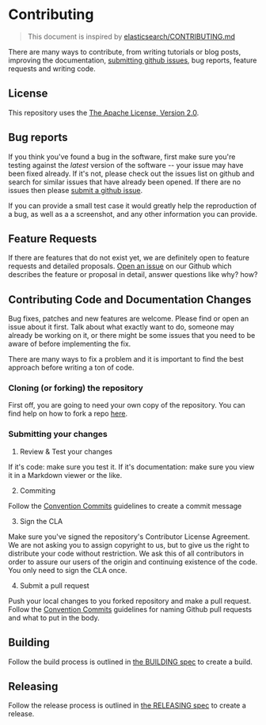 # Contributing

> This document is inspired by [elasticsearch/CONTRIBUTING.md](https://github.com/elastic/elasticsearch/blob/master/CONTRIBUTING.md)

There are many ways to contribute, from writing tutorials or blog posts, improving the documentation, [submitting github issues](https://help.github.com/articles/creating-an-issue/), bug reports, feature requests and writing code.

## License

This repository uses the [The Apache License, Version 2.0](https://www.apache.org/licenses/LICENSE-2.0.html).

## Bug reports

If you think you've found a bug in the software, first make sure you're testing against the *latest* version of the software -- your issue may have been fixed already. If it's not, please check out the issues list on github and search for similar issues that have already been opened. If there are no issues then please [submit a github issue](https://help.github.com/articles/creating-an-issue/).

If you can provide a small test case it would greatly help the reproduction of a bug, as well as a a screenshot, and any other information you can provide.


## Feature Requests

If there are features that do not exist yet, we are definitely open to feature requests and detailed proposals. [Open an issue](https://help.github.com/articles/creating-an-issue/) on our Github which describes the feature or proposal in detail, answer questions like why? how?

## Contributing Code and Documentation Changes

Bug fixes, patches and new features are welcome. Please find or open an issue about it first. Talk about what exactly want to do, someone may already be working on it, or there might be some issues that you need to be aware of before implementing the fix.

There are many ways to fix a problem and it is important to find the best approach before writing a ton of code.

### Cloning (or forking) the repository

First off, you are going to need your own copy of the repository. You can find help on how to fork a repo [here](https://help.github.com/articles/fork-a-repo/).

### Submitting your changes

1. Review & Test your changes

If it's code: make sure you test it. If it's documentation: make sure you view it in a Markdown viewer or the like.

2. Commiting

Follow the [Convention Commits](CONVENTIONAL_COMMITS.md) guidelines to create a commit message

 
3. Sign the CLA
 
Make sure you've signed the repository's Contributor License Agreement. We are not asking you to assign copyright to us, but to give us the right to distribute your code without restriction. We ask this of all contributors in order to assure our users of the origin and continuing existence of the code. You only need to sign the CLA once.
 
 
4. Submit a pull request

Push your local changes to you forked repository and make a pull request. Follow the [Convention Commits](CONVENTIONAL_COMMITS.md) guidelines for naming Github pull requests and what to put in the body.


## Building

Follow the build process is outlined in [the BUILDING spec](BUILDING.md) to create a build.


## Releasing

Follow the release process is outlined in [the RELEASING spec](RELEASING.md) to create a release.


